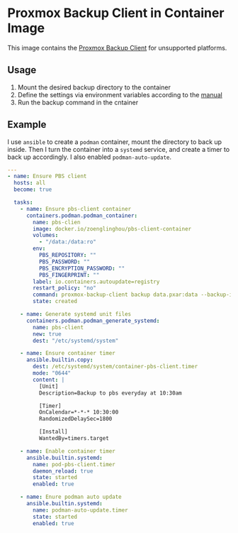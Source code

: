 # Proxmox Backup Client in Container Image

This image contains the [Proxmox Backup Client](https://www.proxmox.com/en/proxmox-backup-server) for unsupported platforms.

## Usage

1. Mount the desired backup directory to the container
2. Define the settings via environment variables according to the [manual](https://pbs.proxmox.com/docs/backup-client.html)
3. Run the backup command in the cntainer

## Example

I use `ansible` to create a `podman` container, mount the directory to back up inside. Then I turn the container into a `systemd` service, and create a timer to back up accordingly. I also enabled `podman-auto-update`.

```yaml
---
- name: Ensure PBS client
  hosts: all
  become: true

  tasks:
    - name: Ensure pbs-client container
      containers.podman.podman_container:
        name: pbs-clien
        image: docker.io/zoenglinghou/pbs-client-container
        volumes:
          - "/data:/data:ro"
        env:
          PBS_REPOSITORY: ""
          PBS_PASSWORD: ""
          PBS_ENCRYPTION_PASSWORD: ""
          PBS_FINGERPRINT: ""
        label: io.containers.autoupdate=registry
        restart_policy: "no"
        command: proxmox-backup-client backup data.pxar:data --backup-id {{ inventory_hostname }}.data
        state: created

    - name: Generate systemd unit files
      containers.podman.podman_generate_systemd:
        name: pbs-client
        new: true
        dest: "/etc/systemd/system"

    - name: Ensure container timer
      ansible.builtin.copy:
        dest: /etc/systemd/system/container-pbs-client.timer
        mode: "0644"
        content: |
          [Unit]
          Description=Backup to pbs everyday at 10:30am

          [Timer]
          OnCalendar=*-*-* 10:30:00
          RandomizedDelaySec=1800

          [Install]
          WantedBy=timers.target

    - name: Enable container timer
      ansible.builtin.systemd:
        name: pod-pbs-client.timer
        daemon_reload: true
        state: started
        enabled: true

    - name: Enure podman auto update
      ansible.builtin.systemd:
        name: podman-auto-update.timer
        state: started
        enabled: true
````
